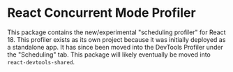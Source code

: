 # React Concurrent Mode Profiler

This package contains the new/experimental "scheduling profiler" for React 18. This profiler exists as its own project because it was initially deployed as a standalone app. It has since been moved into the DevTools Profiler under the "Scheduling" tab. This package will likely eventually be moved into `react-devtools-shared`.